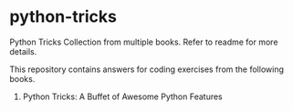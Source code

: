 # python-tricks
Python Tricks Collection from multiple books. Refer to readme for more details.

This repository contains answers for coding exercises from the following books.
1. Python Tricks: A Buffet of Awesome Python Features
